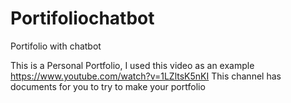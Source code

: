 # Portifoliochatbot
Portifolio with chatbot 



This is a Personal Portfolio, I used this video as an example https://www.youtube.com/watch?v=1LZltsK5nKI
This channel has documents for you to try to make your portfolio
